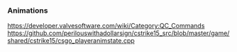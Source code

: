 ﻿### Animations

https://developer.valvesoftware.com/wiki/Category:QC_Commands
https://github.com/perilouswithadollarsign/cstrike15_src/blob/master/game/shared/cstrike15/csgo_playeranimstate.cpp